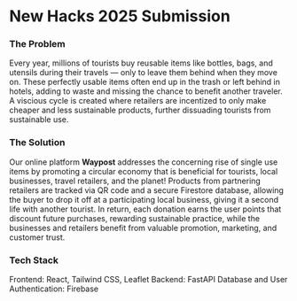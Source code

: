 # New Hacks 2025 Submission

### The Problem

Every year, millions of tourists buy reusable items like bottles, bags, and utensils during their travels — only to leave them behind when they move on. These perfectly usable items often end up in the trash or left behind in hotels, adding to waste and missing the chance to benefit another traveler. A viscious cycle is created where retailers are incentized to only make cheaper and less sustainable products, further dissuading tourists from sustainable use. 

### The Solution

Our online platform **Waypost** addresses the concerning rise of single use items by promoting a circular economy that is beneficial for tourists, local businesses, travel retailers, and the planet! Products from partnering retailers are tracked via QR code and a secure Firestore database, allowing the buyer to drop it off at a participating local business, giving it a second life with another tourist. In return, each donation earns the user points that discount future purchases, rewarding sustainable practice, while the businesses and retailers benefit from valuable promotion, marketing, and customer trust. 

### Tech Stack

Frontend: React, Tailwind CSS, Leaflet
Backend: FastAPI
Database and User Authentication: Firebase 
